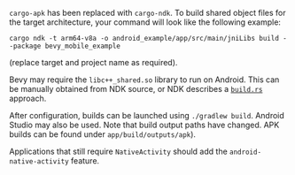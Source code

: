 `cargo-apk` has been replaced with `cargo-ndk`. To build shared object files for the target
architecture, your command will look like the following example:
```shell
cargo ndk -t arm64-v8a -o android_example/app/src/main/jniLibs build --package bevy_mobile_example
```
(replace target and project name as required).

Bevy may require the `libc++_shared.so` library to run on Android. This can be manually obtained
from NDK source, or NDK describes a
[`build.rs`](https://github.com/bbqsrc/cargo-ndk?tab=readme-ov-file#linking-against-and-copying-libc_sharedso-into-the-relevant-places-in-the-output-directory)
approach.

After configuration, builds can be launched using `./gradlew build`. Android Studio may also be
used. Note that build output paths have changed. APK builds can be found under
`app/build/outputs/apk`).

Applications that still require `NativeActivity` should add the `android-native-activity` feature.
